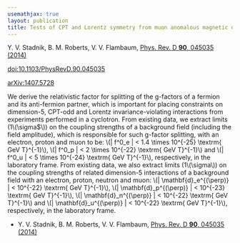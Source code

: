 ```yaml
---
usemathjax: true
layout: publication
title: Tests of CPT and Lorentz symmetry from muon anomalous magnetic dipole moment
---
```


Y. V. Stadnik, B. M. Roberts, V. V. Flambaum, [Phys. Rev. D **90**, 045035 (2014)](http://dx.doi.org/10.1103/PhysRevD.90.045035)

[doi:10.1103/PhysRevD.90.045035](http://dx.doi.org/10.1103/PhysRevD.90.045035)

[arXiv:1407.5728](http://arxiv.org/abs/1407.5728)

We derive the relativistic factor for splitting of the g-factors of a fermion and its anti-fermion partner, which is important for placing constraints on dimension-5, CPT-odd and Lorentz invariance-violating interactions from experiments performed in a cyclotron. From existing data, we extract limits (1\\(\sigma$\\)) on the coupling strengths of a background field (including the field amplitude), which is responsible for such g-factor splitting, with an electron, proton and muon to be:
\\(| f^0_e | < 1.4 \times 10^{-25} \textrm{ GeV T}^{-1}\\),
\\(| f^0_p | < 2 \times 10^{-22} \textrm{ GeV T}^{-1}\\) and
\\(| f^0_u | < 5 \times 10^{-24} \textrm{ GeV T}^{-1}\\), respectively, in the laboratory frame. From existing data, we also extract limits (1\\(\sigma\\)) on the coupling strengths of related dimension-5 interactions of a background field with an electron, proton, neutron and muon:
\\(| \mathbf{d}_e^{(\perp)} | < 10^{-22} \textrm{ GeV T}^{-1}\\),
\\(| \mathbf{d}_p^{(\perp)} | < 10^{-23} \textrm{ GeV T}^{-1}\\),
\\(| \mathbf{d}_n^{(\perp)} | < 10^{-22} \textrm{ GeV T}^{-1}\\) and
\\(| \mathbf{d}_u^{(\perp)} | < 10^{-22} \textrm{ GeV T}^{-1}\\),
respectively, in the laboratory frame.

 * Y. V. Stadnik, B. M. Roberts, V. V. Flambaum, [Phys. Rev. D **90**, 045035 (2014)](http://dx.doi.org/10.1103/PhysRevD.90.045035)
